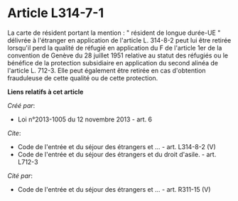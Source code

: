 # Article L314-7-1

La carte de résident portant la mention : " résident de longue durée-UE " délivrée à l'étranger en application de l'article
L. 314-8-2 peut lui être retirée lorsqu'il perd la qualité de réfugié en application du F de l'article 1er de la convention
de Genève du 28 juillet 1951 relative au statut des réfugiés ou le bénéfice de la protection subsidiaire en application du
second alinéa de l'article L. 712-3. Elle peut également être retirée en cas d'obtention frauduleuse de cette qualité ou de
cette protection.

**Liens relatifs à cet article**

_Créé par_:

  - Loi n°2013-1005 du 12 novembre 2013 - art. 6

_Cite_:

  - Code de l'entrée et du séjour des étrangers et ... - art. L314-8-2 (V)
  - Code de l'entrée et du séjour des étrangers et du droit d'asile. - art. L712-3

_Cité par_:

  - Code de l'entrée et du séjour des étrangers et ... - art. R311-15 (V)
